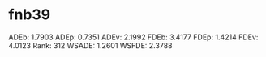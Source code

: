 # fnb39

ADEb: 1.7903
ADEp: 0.7351
ADEv: 2.1992
FDEb: 3.4177
FDEp: 1.4214
FDEv: 4.0123
Rank: 312
WSADE: 1.2601
WSFDE: 2.3788